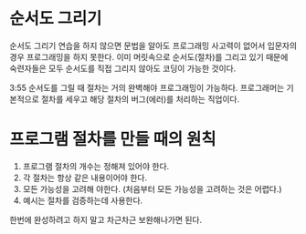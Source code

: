 # 순서도 그리기

순서도 그리기 연습을 하지 않으면 문법을 알아도 프로그래밍 사고력이 없어서 입문자의 경우 프로그래밍을 하지 못한다.
이미 머릿속으로 순서도(절차)를 그리고 있기 때문에 숙련자들은 모두 순서도를 직접 그리지 않아도 코딩이 가능한 것이다.

3:55
순서도를 그릴 때 절차는 거의 완벽해야 프로그래밍이 가능하다.
프로그래머는 기본적으로 절차를 세우고 해당 절차의 버그(에러)를 처리하는 직업이다.

# 프로그램 절차를 만들 때의 원칙

1. 프로그램 절차의 개수는 정해져 있어야 한다.
2. 각 절차는 항상 같은 내용이어야 한다.
3. 모든 가능성을 고려해 야한다. (처음부터 모든 가능성을 고려하는 것은 어렵다.)
4. 예시는 절차를 검증하는데 사용한다.

한번에 완성하려고 하지 말고 차근차근 보완해나가면 된다.
